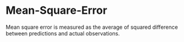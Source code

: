 # Mean-Square-Error
Mean square error is measured as the average of squared difference between predictions and actual observations.
